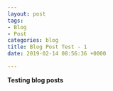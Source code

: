 ```yaml
---
layout: post
tags:
- Blog
- Post
categories: blog
title: Blog Post Test - 1
date: 2019-02-14 08:56:36 +0000

---
```

**Testing blog posts**